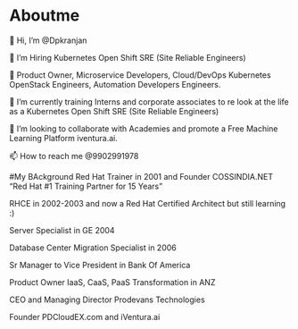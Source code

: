# Aboutme
👋 Hi, I’m @Dpkranjan

👀 I’m Hiring Kubernetes Open Shift SRE (Site Reliable Engineers) 

👀 Product Owner, Microservice Developers, Cloud/DevOps Kubernetes OpenStack Engineers, Automation Developers Engineers.

🌱 I’m currently training Interns and corporate associates to re look at the life as a Kubernetes Open Shift SRE (Site Reliable Engineers) 

💞️ I’m looking to collaborate with Academies and promote a Free Machine Learning Platform iventura.ai.

📫 How to reach me @9902991978

#My BAckground
 Red Hat Trainer in 2001 and Founder COSSINDIA.NET “Red Hat #1 Training Partner for 15 Years”
 
 RHCE in 2002-2003 and now a Red Hat Certified Architect but still learning :)
 
 Server Specialist in GE 2004
 
 Database Center Migration Specialist in 2006
 
 Sr Manager to Vice President in Bank Of America
 
 Product Owner IaaS, CaaS, PaaS Transformation in ANZ
 
 CEO and Managing Director Prodevans Technologies
 
 Founder PDCloudEX.com and iVentura.ai
